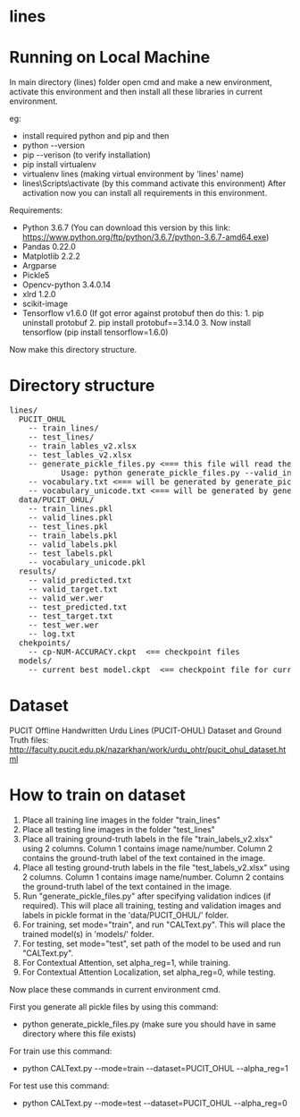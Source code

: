 # lines

# Running on Local Machine

In main directory (lines) folder open cmd and make a new environment, activate this environment and then install all these libraries in current environment. 

eg: 
- install required python and pip and then 
- python --version
- pip --verison (to verify installation)
- pip install virtualenv
- virtualenv lines (making virtual environment by 'lines' name)
- lines\Scripts\activate (by this command activate this environment)
After activation now you can install all requirements in this environment. 

Requirements:
- Python 3.6.7 (You can download this version by this link: https://www.python.org/ftp/python/3.6.7/python-3.6.7-amd64.exe)
- Pandas 0.22.0
- Matplotlib 2.2.2
- Argparse
- Pickle5
- Opencv-python 3.4.0.14
- xlrd 1.2.0
- scikit-image
- Tensorflow v1.6.0 (If got error against protobuf then do this: 
				1. pip uninstall protobuf
				2. pip install protobuf==3.14.0
				3. Now install tensorflow (pip install tensorflow=1.6.0)	

Now make this directory structure. 

# Directory structure
<pre>
lines/
  PUCIT_OHUL
    -- train_lines/
    -- test_lines/
    -- train_lables_v2.xlsx
    -- test_lables_v2.xlsx
    -- generate_pickle_files.py <=== this file will read the PUCIT_OHUL dataset and populate the 'data/' folder with 7 pickle files (see below))
           Usage: python generate_pickle_files.py --valid_inds
    -- vocabulary.txt <=== will be generated by generate_pickle_files.py
    -- vocabulary_unicode.txt <=== will be generated by generate_pickle_files.py
  data/PUCIT_OHUL/
    -- train_lines.pkl
    -- valid_lines.pkl
    -- test_lines.pkl
    -- train_labels.pkl
    -- valid_labels.pkl
    -- test_labels.pkl
    -- vocabulary_unicode.pkl
  results/
    -- valid_predicted.txt
    -- valid_target.txt
    -- valid_wer.wer
    -- test_predicted.txt
    -- test_target.txt
    -- test_wer.wer
    -- log.txt
  chekpoints/
    -- cp-NUM-ACCURACY.ckpt  <== checkpoint files
  models/
    -- current_best_model.ckpt  <== checkpoint file for currently best performing model on validation set
</pre>

# Dataset

PUCIT Offline Handwritten Urdu Lines (PUCIT-OHUL) Dataset and Ground Truth files: http://faculty.pucit.edu.pk/nazarkhan/work/urdu_ohtr/pucit_ohul_dataset.html
   
# How to train on dataset
1. Place all training line images in the folder "train_lines"
2. Place all testing line images in the folder "test_lines"
3. Place all training ground-truth labels in the file "train_labels_v2.xlsx" using 2 columns. Column 1 contains image name/number. Column 2 contains the ground-truth label of the text contained in the image.
4. Place all testing ground-truth labels in the file "test_labels_v2.xlsx" using 2 columns. Column 1 contains image name/number. Column 2 contains the ground-truth label of the text contained in the image.
5. Run "generate_pickle_files.py" after specifying validation indices (if required). This will place all training, testing and validation images and labels in pickle format in the 'data/PUCIT_OHUL/' folder.
6. For training, set mode="train", and run "CALText.py". This will place the trained model(s) in 'models/' folder.
7. For testing, set mode="test", set path of the model to be used and run "CALText.py".
8. For Contextual Attention, set alpha_reg=1, while training.
9. For Contextual Attention Localization, set alpha_reg=0, while testing.

Now place these commands in current environment cmd. 

First you generate all pickle files by using this command: 

- python generate_pickle_files.py (make sure you should have in same directory where this file exists)

For train use this command:
- python CALText.py --mode=train --dataset=PUCIT_OHUL --alpha_reg=1
  
For test use this command: 
- python CALText.py --mode=test --dataset=PUCIT_OHUL --alpha_reg=0
